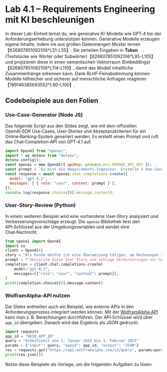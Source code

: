 # Lab 4.1 – Requirements Engineering mit KI beschleunigen

In dieser Lab-Einheit lernst du, wie generative KI-Modelle wie GPT‑4 bei der Anforderungserhebung unterstützen können.  Generative Modelle erzeugen eigene Inhalte, indem sie aus großen Datenmengen Muster lernen【626807851092106†L51-L55】.  Sie zerteilen Eingaben in **Token** (Textstücke wie Wörter oder Subwörter)【626807851092106†L95-L105】 und projizieren diese in einen semantischen Vektorraum (Embeddings)【626807851092106†L114-L119】, damit das Modell inhaltliche Zusammenhänge erkennen kann.  Dank RLHF‑Feinabstimmung können Modelle hilfreicher und sicherer auf menschliche Anfragen reagieren【199146385693552†L90-L100】.

## Codebeispiele aus den Folien

### Use‑Case‑Generator (Node JS)
Das folgende Script aus den Slides zeigt, wie mit dem offiziellen OpenAI‑SDK Use‑Cases, User‑Stories und Akzeptanzkriterien für ein Online‑Banking‑System generiert werden.  Es erstellt einen Prompt und ruft das Chat‑Completion‑API von GPT‑4.1 auf.

```js
import OpenAI from "openai";
import * as dotenv from "dotenv";
dotenv.config();
const openai = new OpenAI({ apiKey: process.env.OPENAI_API_KEY });
const prompt = `Du bist ein Requirements-Ingenieur. Erstelle 3 Use-Cases, 3 User-Stories und Akzeptanzkriterien für ein Online-Banking-System.`;
const response = await openai.chat.completions.create({
  model: "gpt-4.1",
  messages: [ { role: "user", content: prompt } ],
});
console.log(response.choices[0].message.content);
```

### User‑Story‑Review (Python)
In einem weiteren Beispiel wird eine vorhandene User‑Story analysiert und Verbesserungsvorschläge erzeugt.  Die `openai`‑Bibliothek liest den API‑Schlüssel aus der Umgebungsvariablen und sendet eine Chat‑Nachricht.

```python
from openai import OpenAI
import os
client = OpenAI()
story = "Als Kunde möchte ich eine Überweisung tätigen, um Rechnungen zu bezahlen."
prompt = f"Überprüfe diese User Story und schlage Verbesserungen vor:\n{story}"
completion = client.chat.completions.create(
    model="gpt-4.1",
    messages=[{"role": "user", "content": prompt}],
)
print(completion.choices[0].message.content)
```

### WolframAlpha‑API nutzen
Die Slides enthielten auch ein Beispiel, wie externe APIs in den Anforderungsprozess integriert werden können.  Mit der [WolframAlpha‑API](https://api.wolframalpha.com) kann man z. B. Berechnungen durchführen.  Der API‑Schlüssel wird über `app_id` übergeben.  Danach wird das Ergebnis als JSON gedruckt.

```python
import requests
app_id = "DEIN_APP_ID"
query = "Arbeitszeit von 1. Januar 2025 bis 1. Februar 2025"
params = {"input": query, "appid": app_id, "output": "JSON"}
res = requests.get("https://api.wolframalpha.com/v2/query", params=params)
print(res.json())
```

Nutze diese Beispiele als Vorlage, um die folgenden Aufgaben zu lösen.
